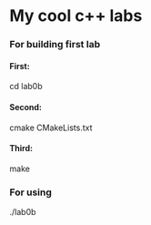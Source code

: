 # My cool c++ labs

### For building first lab
#### First:
cd lab0b

#### Second:
cmake CMakeLists.txt

#### Third:
make

### For using
./lab0b <inputfile> <outputfile>
